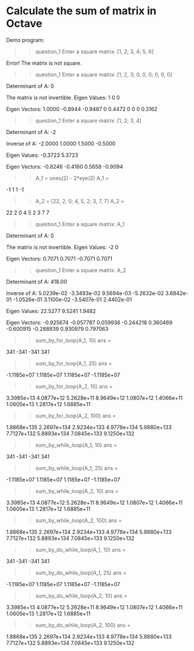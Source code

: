 # Calculate the sum of matrix in Octave

Demo program:

>> question_1
Enter a square matrix: [1, 2; 3, 4; 5, 6]

Error! The matrix is not square.

>> question_1
Enter a square matrix: [1, 2, 3; 0, 0, 0; 0, 0, 0]

Determinant of A: 
0

The matrix is not invertible.
Eigen Values: 
   1   0   0

Eigen Vectors: 
   1.0000  -0.8944  -0.9487
        0   0.4472        0
        0        0   0.3162

>> question_1
Enter a square matrix: [1, 2; 3, 4]

Determinant of A: 
-2

Inverse of A: 
  -2.0000   1.0000
   1.5000  -0.5000

Eigen Values: 
  -0.3723   5.3723

Eigen Vectors: 
  -0.8246  -0.4160
   0.5658  -0.9094

>> A_1 = ones(2) - 2*eye(2)
A_1 =

  -1   1
   1  -1

>> A_2 = [22, 2, 0; 4, 5, 2; 3, 7, 7]
A_2 =

   22    2    0
    4    5    2
    3    7    7

>> question_1
Enter a square matrix: A_1

Determinant of A: 
0

The matrix is not invertible.
Eigen Values: 
  -2   0

Eigen Vectors: 
   0.7071   0.7071
  -0.7071   0.7071


>> question_1
Enter a square matrix: A_2

Determinant of A: 
418.00

Inverse of A: 
   5.0239e-02  -3.3493e-02   9.5694e-03
  -5.2632e-02   3.6842e-01  -1.0526e-01
   3.1100e-02  -3.5407e-01   2.4402e-01

Eigen Values: 
   22.5277    9.5241    1.9482

Eigen Vectors: 
  -0.925674  -0.057787   0.059936
  -0.244218   0.360469  -0.600915
  -0.288939   0.930979   0.797063

>>
>>
>>
>>
>>
>> sum_by_for_loop(A_1, 10)
ans =

   341  -341
  -341   341

>> sum_by_for_loop(A_1, 25)
ans =

  -1.1185e+07   1.1185e+07
   1.1185e+07  -1.1185e+07

>> sum_by_for_loop(A_2, 10)
ans =

   3.3985e+13   4.0877e+12   5.2628e+11
   8.9649e+12   1.0807e+12   1.4066e+11
   1.0605e+13   1.2817e+12   1.6885e+11

>> sum_by_for_loop(A_2, 100)
ans =

   1.8868e+135   2.2697e+134   2.9234e+133
   4.9778e+134   5.9880e+133   7.7127e+132
   5.8893e+134   7.0845e+133   9.1250e+132

>>
>>
>>
>>
>>
>> sum_by_while_loop(A_1, 10)
ans =

   341  -341
  -341   341

>> sum_by_while_loop(A_1, 25)
ans =

  -1.1185e+07   1.1185e+07
   1.1185e+07  -1.1185e+07

>> sum_by_while_loop(A_2, 10)
ans =

   3.3985e+13   4.0877e+12   5.2628e+11
   8.9649e+12   1.0807e+12   1.4066e+11
   1.0605e+13   1.2817e+12   1.6885e+11

>> sum_by_while_loop(A_2, 100)
ans =

   1.8868e+135   2.2697e+134   2.9234e+133
   4.9778e+134   5.9880e+133   7.7127e+132
   5.8893e+134   7.0845e+133   9.1250e+132

>>
>>
>>
>>
>>
>> sum_by_do_while_loop(A_1, 10)
ans =

   341  -341
  -341   341

>> sum_by_do_while_loop(A_1, 25)
ans =

  -1.1185e+07   1.1185e+07
   1.1185e+07  -1.1185e+07

>> sum_by_do_while_loop(A_2, 10)
ans =

   3.3985e+13   4.0877e+12   5.2628e+11
   8.9649e+12   1.0807e+12   1.4066e+11
   1.0605e+13   1.2817e+12   1.6885e+11

>> sum_by_do_while_loop(A_2, 100)
ans =

   1.8868e+135   2.2697e+134   2.9234e+133
   4.9778e+134   5.9880e+133   7.7127e+132
   5.8893e+134   7.0845e+133   9.1250e+132

